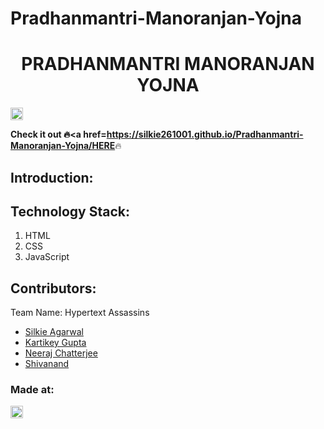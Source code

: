 # Pradhanmantri-Manoranjan-Yojna

<h1 align="center">PRADHANMANTRI MANORANJAN YOJNA</h1>
<p align="center">
</p>
<a href="https://hack36.com"> <img src="http://bit.ly/BuiltAtHack36" height=20px> </a>

<b>Check it out :fire:<a href=https://silkie261001.github.io/Pradhanmantri-Manoranjan-Yojna/HERE</a></b>:fire:

## Introduction:
  
## Technology Stack:
1) HTML
2) CSS
3) JavaScript
  
## Contributors:

Team Name: Hypertext Assassins

* [Silkie Agarwal](https://github.com/silkie261001)
* [Kartikey Gupta](https://github.com/kartikey2991)
* [Neeraj Chatterjee](https://github.com/NeerajChatterjee)
* [Shivanand](https://github.com/pinnacle20)


### Made at:
<a href="https://hack36.com"> <img src="http://bit.ly/BuiltAtHack36" height=20px> </a>

